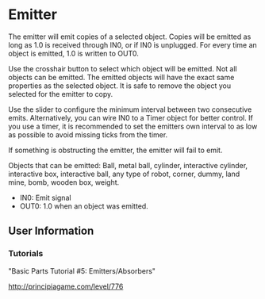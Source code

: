 # Emitter
The emitter will emit copies of a selected object. Copies will be emitted as long as 1.0 is received through IN0, or if IN0 is unplugged. For every time an object is emitted, 1.0 is written to OUT0.

Use the crosshair button to select which object will be emitted. Not all objects can be emitted. The emitted objects will have the exact same properties as the selected object. It is safe to remove the object you selected for the emitter to copy.

Use the slider to configure the minimum interval between two consecutive emits. Alternatively, you can wire IN0 to a Timer object for better control. If you use a timer, it is recommended to set the emitters own interval to as low as possible to avoid missing ticks from the timer.

If something is obstructing the emitter, the emitter will fail to emit.

Objects that can be emitted: Ball, metal ball, cylinder, interactive cylinder, interactive box, interactive ball, any type of robot, corner, dummy, land mine, bomb, wooden box, weight.

- IN0: Emit signal
- OUT0: 1.0 when an object was emitted.

## User Information

### Tutorials
"Basic Parts Tutorial #5: Emitters/Absorbers"

http://principiagame.com/level/776